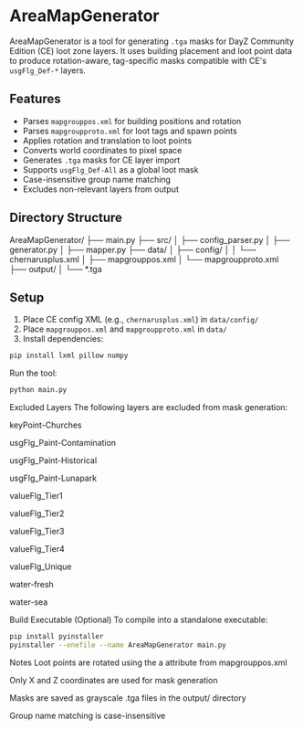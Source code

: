 # AreaMapGenerator

AreaMapGenerator is a tool for generating `.tga` masks for DayZ Community Edition (CE) loot zone layers. It uses building placement and loot point data to produce rotation-aware, tag-specific masks compatible with CE's `usgFlg_Def-*` layers.

## Features

- Parses `mapgrouppos.xml` for building positions and rotation
- Parses `mapgroupproto.xml` for loot tags and spawn points
- Applies rotation and translation to loot points
- Converts world coordinates to pixel space
- Generates `.tga` masks for CE layer import
- Supports `usgFlg_Def-All` as a global loot mask
- Case-insensitive group name matching
- Excludes non-relevant layers from output

## Directory Structure

AreaMapGenerator/
├── main.py
├── src/
│   ├── config_parser.py
│   ├── generator.py
│   ├── mapper.py
├── data/
│   ├── config/
│   │   └── chernarusplus.xml
│   ├── mapgrouppos.xml
│   └── mapgroupproto.xml
├── output/
│   └── *.tga



## Setup

1. Place CE config XML (e.g., `chernarusplus.xml`) in `data/config/`
2. Place `mapgrouppos.xml` and `mapgroupproto.xml` in `data/`
3. Install dependencies:

```bash
pip install lxml pillow numpy
```
Run the tool:

```bash
python main.py
```
Excluded Layers
The following layers are excluded from mask generation:

keyPoint-Churches

usgFlg_Paint-Contamination

usgFlg_Paint-Historical

usgFlg_Paint-Lunapark

valueFlg_Tier1

valueFlg_Tier2

valueFlg_Tier3

valueFlg_Tier4

valueFlg_Unique

water-fresh

water-sea

Build Executable (Optional)
To compile into a standalone executable:

```bash
pip install pyinstaller
pyinstaller --onefile --name AreaMapGenerator main.py
```
Notes
Loot points are rotated using the a attribute from mapgrouppos.xml

Only X and Z coordinates are used for mask generation

Masks are saved as grayscale .tga files in the output/ directory

Group name matching is case-insensitive
